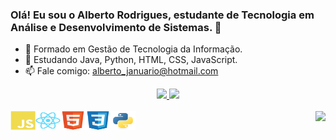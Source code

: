 ### Olá! Eu sou o Alberto Rodrigues, estudante de Tecnologia em Análise e Desenvolvimento de Sistemas. 👋

- 🔭 Formado em Gestão de Tecnologia da Informação.
- 🌱 Estudando Java, Python, HTML, CSS, JavaScript.
- 📫 Fale comigo: alberto_januario@hotmail.com
<div align="center">
  <a href="https://github.com/albertorodrigu">
  <img height="180em" src="https://github-readme-stats.vercel.app/api?username=albertorodrigu&show_icons=true&theme=dark&include_all_commits=true&count_private=true"/>
  <img height="180em" src="https://github-readme-stats.vercel.app/api/top-langs/?username=albertorodrigu&layout=compact&langs_count=7&theme=dark"/>
<img align="right"  height="150" style="border-radius:50px;"
</div>

<div style="display: inline_block"><br>
  <img align="left" alt="Js" height="30" width="40" src="https://raw.githubusercontent.com/devicons/devicon/master/icons/javascript/javascript-plain.svg">
  <img align="left" alt="React" height="30" width="40" src="https://raw.githubusercontent.com/devicons/devicon/master/icons/react/react-original.svg">
  <img align="left" alt="HTML" height="30" width="40" src="https://raw.githubusercontent.com/devicons/devicon/master/icons/html5/html5-original.svg">
  <img align="left" alt="CSS" height="30" width="40" src="https://raw.githubusercontent.com/devicons/devicon/master/icons/css3/css3-original.svg">
  <img align="left" alt="Python" height="30" width="40" src="https://raw.githubusercontent.com/devicons/devicon/master/icons/python/python-original.svg">
</div>

<div> 
  <a href="https://www.linkedin.com/in/alberto-januario-970b42171" target="_blank"><img src="https://img.shields.io/badge/-LinkedIn-%230077B5?style=for-the-badge&logo=linkedin&logoColor=white" target="_blank" align="right"></a> 

</div>
